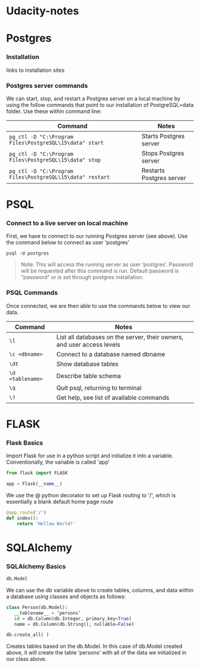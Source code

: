 # Udacity-notes
# Postgres

### Installation
links to installation sites

### Postgres server commands
We can start, stop, and restart a Postgres server on a local machine by using the follow commands that point to our installation of PostgreSQL>data folder. Use these within command line:

| Command          | Notes |
|----              |-------|
|`pg_ctl -D "C:\Program Files\PostgreSQL\15\data" start`    |Starts Postgres server   |
|`pg_ctl -D "C:\Program Files\PostgreSQL\15\data" stop`     |Stops Postgres server    |
|`pg_ctl -D "C:\Program Files\PostgreSQL\15\data" restart`  |Restarts Postgres server |



# PSQL

### Connect to a live server on local machine
First, we have to connect to our running Postgres server (see above). Use the command below to connect as user 'postgres'

```
psql -U postgres
```
>Note:  This will access the running server as user ‘postgres’. Password will be requested after this command is run. Default password is “password” or is set through postgres installation.


### PSQL Commands
Once connected, we are then able to use the commands below to view our data.

| Command          | Notes |
|    ---           |-------|
|`\l`              | List all databases on the server, their owners, and user access levels |
|`\c <dbname>`     |Connect to a database named dbname
|`\dt`             |Show database tables
|`\d <tablename> ` |Describe table schema
|`\q`              |Quit psql, returning to terminal
|`\?`              |Get help, see list of available commands


# FLASK

### Flask Basics

Import Flask for use in a python script and initialize it into a variable. Conventionally, the variable is called 'app'


```python
from flask import FLASK

app = Flask(__name__)
```

We use the @ python decorator to set up Flask routing to '/', which is essentially a blank default home page route

```python
@app.route('/')
def index():
    return 'Hellow World!'
```
# SQLAlchemy

### SQLAlchemy Basics

```python 
db.Model
```
We can use the db variable above to create tables, columns, and data within a database using classes and objects as follows:

```python 
class Person(db.Model):
   __tablename__ = ‘persons’
   id = db.Column(db.Integer, primary_key=True)
   name = db.Column(db.String(), nullable=False)
```

```python
db.create_all( )
```
Creates tables based on the db.Model. In this case of db.Model created above, it will create the table ‘persons’ with all of the data we initialized in our class above.
